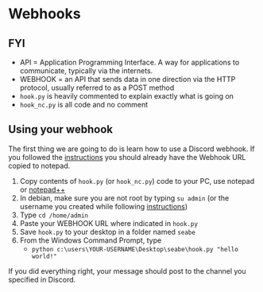 # Webhooks
## FYI
- API = Application Programming Interface. A way for applications to communicate, typically via the internets.
- WEBHOOK = an API that sends data in one direction via the HTTP protocol, usually referred to as a POST method
- `hook.py` is heavily commented to explain exactly what is going on
- `hook_nc.py` is all code and no comment

## Using your webhook
The first thing we are going to do is learn how to use a Discord webhook. If you followed the [instructions](../instructions) you should already have the Webhook URL copied to notepad. 
<!--
1. Copy `hook.py` (or `hook_nc.py`) code to your PC, use notepad or [notepad++](https://notepad-plus-plus.org/downloads/)
2. Paste your WEBHOOK URL where indicated in `hook.py`
3. Save `hook.py` to your desktop in a folder named `seabe`
4. From the Windows Command Prompt, type 
   - `python c:\users\YOUR-USERNAME\Desktop\seabe\hook.py "hello world!"`
-->

1. Copy contents of `hook.py` (or `hook_nc.py`) code to your PC, use notepad or [notepad++](https://notepad-plus-plus.org/downloads/)
2. In debian, make sure you are not root by typing `su admin` (or the username you created while following [instructions](../instructions))
3. Type `cd /home/admin`
4. Paste your WEBHOOK URL where indicated in `hook.py`
5. Save `hook.py` to your desktop in a folder named `seabe`
6. From the Windows Command Prompt, type 
   - `python c:\users\YOUR-USERNAME\Desktop\seabe\hook.py "hello world!"`

If you did everything right, your message should post to the channel you specified in Discord.
